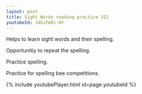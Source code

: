 ```yaml
---
layout: post
title: Sight Words reading practice 321
youtubeId: JdGiFmRi-HY
---
```

 
 
Helps to learn sight words and their spelling.

Opportunitiy to repeat the spelling. 

Practice spelling. 
 
Practice for spelling bee competitions. 
 
{% include youtubePlayer.html id=page.youtubeId %}
 
 
